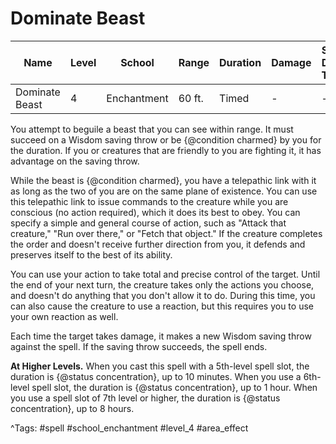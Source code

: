 # Dominate Beast

| Name | Level | School | Range | Duration | Damage | Save DC & Type |
|------|-------|--------|-------|----------|--------|----------------|
| Dominate Beast | 4 | Enchantment | 60 ft. | Timed | - | - |

You attempt to beguile a beast that you can see within range. It must succeed on a Wisdom saving throw or be {@condition charmed} by you for the duration. If you or creatures that are friendly to you are fighting it, it has advantage on the saving throw.

While the beast is {@condition charmed}, you have a telepathic link with it as long as the two of you are on the same plane of existence. You can use this telepathic link to issue commands to the creature while you are conscious (no action required), which it does its best to obey. You can specify a simple and general course of action, such as "Attack that creature," "Run over there," or "Fetch that object." If the creature completes the order and doesn't receive further direction from you, it defends and preserves itself to the best of its ability.

You can use your action to take total and precise control of the target. Until the end of your next turn, the creature takes only the actions you choose, and doesn't do anything that you don't allow it to do. During this time, you can also cause the creature to use a reaction, but this requires you to use your own reaction as well.

Each time the target takes damage, it makes a new Wisdom saving throw against the spell. If the saving throw succeeds, the spell ends.

**At Higher Levels.** When you cast this spell with a 5th-level spell slot, the duration is {@status concentration}, up to 10 minutes. When you use a 6th-level spell slot, the duration is {@status concentration}, up to 1 hour. When you use a spell slot of 7th level or higher, the duration is {@status concentration}, up to 8 hours.

^Tags: #spell #school_enchantment #level_4 #area_effect